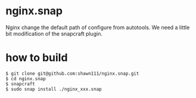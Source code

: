 # nginx.snap

Nginx change the default path of configure from autotools.
We need a little bit modification of the snapcraft plugin.

# how to build
```
$ git clone git@github.com:shawn111/nginx.snap.git
$ cd nginx.snap
$ snapcraft
$ sudo snap install ./nginx_xxx.snap
```
